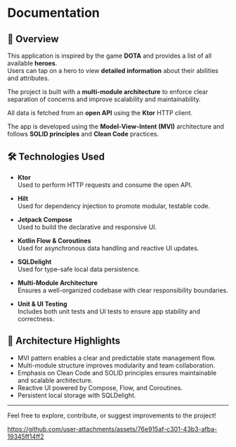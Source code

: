 # Documentation

## 📄 Overview
This application is inspired by the game **DOTA** and provides a list of all available **heroes**.  
Users can tap on a hero to view **detailed information** about their abilities and attributes.

The project is built with a **multi-module architecture** to enforce clear separation of concerns and improve scalability and maintainability.

All data is fetched from an **open API** using the **Ktor** HTTP client.

The app is developed using the **Model-View-Intent (MVI)** architecture and follows **SOLID principles** and **Clean Code** practices.

## 🛠️ Technologies Used

- **Ktor**  
  Used to perform HTTP requests and consume the open API.

- **Hilt**  
  Used for dependency injection to promote modular, testable code.

- **Jetpack Compose**  
  Used to build the declarative and responsive UI.

- **Kotlin Flow & Coroutines**  
  Used for asynchronous data handling and reactive UI updates.

- **SQLDelight**  
  Used for type-safe local data persistence.

- **Multi-Module Architecture**  
  Ensures a well-organized codebase with clear responsibility boundaries.

- **Unit & UI Testing**  
  Includes both unit tests and UI tests to ensure app stability and correctness.

## 🎯 Architecture Highlights

- MVI pattern enables a clear and predictable state management flow.
- Multi-module structure improves modularity and team collaboration.
- Emphasis on Clean Code and SOLID principles ensures maintainable and scalable architecture.
- Reactive UI powered by Compose, Flow, and Coroutines.
- Persistent local storage with SQLDelight.

---

Feel free to explore, contribute, or suggest improvements to the project!


https://github.com/user-attachments/assets/76e915af-c301-43b3-afba-19345ff14ff2

